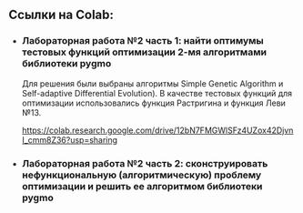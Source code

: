 ## Ссылки на Colab:

* ### Лабораторная работа №2 часть 1: найти оптимумы тестовых функций оптимизации 2-мя алгоритмами библиотеки pygmo

    Для решения были выбраны алгоритмы Simple Genetic Algorithm и Self-adaptive Differential Evolution). В качестве тестовых функций для оптимизации использовались           функция Растригина и функция Леви №13.

    https://colab.research.google.com/drive/12bN7FMGWlSFz4UZox42DjvnI_cmm8Z36?usp=sharing

* ### Лабораторная работа №2 часть 2: сконструировать нефункциональную (алгоритмическую) проблему оптимизации и решить ее алгоритмом библиотеки pygmo

